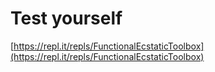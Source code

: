 # Test yourself

[https://repl.it/repls/FunctionalEcstaticToolbox](https://repl.it/repls/FunctionalEcstaticToolbox)

